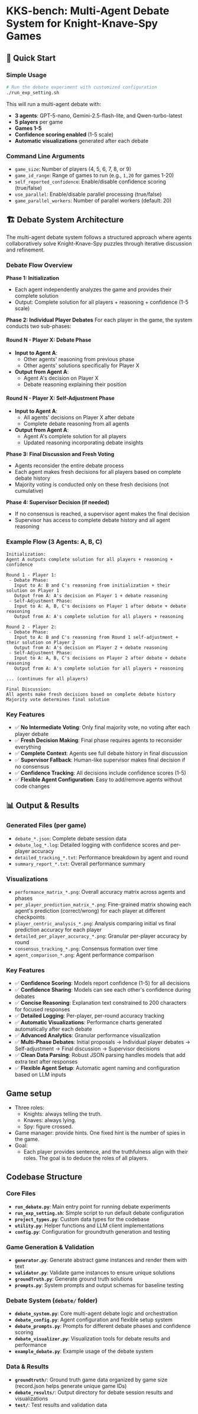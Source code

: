 # KKS-bench: Multi-Agent Debate System for Knight-Knave-Spy Games

## 🚀 Quick Start

### Simple Usage
```bash
# Run the debate experiment with customized configuration
./run_exp_setting.sh
```

This will run a multi-agent debate with:
- **3 agents**: GPT-5-nano, Gemini-2.5-flash-lite, and Qwen-turbo-latest
- **5 players** per game
- **Games 1-5**
- **Confidence scoring enabled** (1-5 scale)
- **Automatic visualizations** generated after each debate


### Command Line Arguments
- `game_size`: Number of players (4, 5, 6, 7, 8, or 9)
- `game_id_range`: Range of games to run (e.g., `1,20` for games 1-20)
- `self_reported_confidence`: Enable/disable confidence scoring (true/false)
- `use_parallel`: Enable/disable parallel processing (true/false)
- `game_parallel_workers`: Number of parallel workers (default: 20)

## 🏗️ Debate System Architecture

The multi-agent debate system follows a structured approach where agents collaboratively solve Knight-Knave-Spy puzzles through iterative discussion and refinement.

### Debate Flow Overview

**Phase 1: Initialization**
- Each agent independently analyzes the game and provides their complete solution
- Output: Complete solution for all players + reasoning + confidence (1-5 scale)

**Phase 2: Individual Player Debates**
For each player in the game, the system conducts two sub-phases:

#### Round N - Player X: Debate Phase
- **Input to Agent A**: 
  - Other agents' reasoning from previous phase
  - Other agents' solutions specifically for Player X
- **Output from Agent A**: 
  - Agent A's decision on Player X
  - Debate reasoning explaining their position

#### Round N - Player X: Self-Adjustment Phase  
- **Input to Agent A**:
  - All agents' decisions on Player X after debate
  - Complete debate reasoning from all agents
- **Output from Agent A**:
  - Agent A's complete solution for all players
  - Updated reasoning incorporating debate insights

**Phase 3: Final Discussion and Fresh Voting**
- Agents reconsider the entire debate process
- Each agent makes fresh decisions for all players based on complete debate history
- Majority voting is conducted only on these fresh decisions (not cumulative)

**Phase 4: Supervisor Decision (if needed)**
- If no consensus is reached, a supervisor agent makes the final decision
- Supervisor has access to complete debate history and all agent reasoning

### Example Flow (3 Agents: A, B, C)

```
Initialization:
Agent A outputs complete solution for all players + reasoning + confidence

Round 1 - Player 1:
 - Debate Phase:
   Input to A: B and C's reasoning from initialization + their solution on Player 1
   Output from A: A's decision on Player 1 + debate reasoning
 - Self-Adjustment Phase:
   Input to A: A, B, C's decisions on Player 1 after debate + debate reasoning
   Output from A: A's complete solution for all players + reasoning

Round 2 - Player 2:
 - Debate Phase:
   Input to A: B and C's reasoning from Round 1 self-adjustment + their solution on Player 2
   Output from A: A's decision on Player 2 + debate reasoning
 - Self-Adjustment Phase:
   Input to A: A, B, C's decisions on Player 2 after debate + debate reasoning
   Output from A: A's complete solution for all players + reasoning

... (continues for all players)

Final Discussion:
All agents make fresh decisions based on complete debate history
Majority vote determines final solution
```

### Key Features
- ✅ **No Intermediate Voting**: Only final majority vote, no voting after each player debate
- ✅ **Fresh Decision Making**: Final phase requires agents to reconsider everything
- ✅ **Complete Context**: Agents see full debate history in final discussion
- ✅ **Supervisor Fallback**: Human-like supervisor makes final decision if no consensus
- ✅ **Confidence Tracking**: All decisions include confidence scores (1-5)
- ✅ **Flexible Agent Configuration**: Easy to add/remove agents without code changes

## 📊 Output & Results

### Generated Files (per game)
- `debate_*.json`: Complete debate session data
- `debate_log_*.log`: Detailed logging with confidence scores and per-player accuracy
- `detailed_tracking_*.txt`: Performance breakdown by agent and round
- `summary_report_*.txt`: Overall performance summary

### Visualizations
- `performance_matrix_*.png`: Overall accuracy matrix across agents and phases
- `per_player_prediction_matrix_*.png`: Fine-grained matrix showing each agent's prediction (correct/wrong) for each player at different checkpoints
- `player_centric_analysis_*.png`: Analysis comparing initial vs final prediction accuracy for each player
- `detailed_per_player_accuracy_*.png`: Granular per-player accuracy by round
- `consensus_tracking_*.png`: Consensus formation over time
- `agent_comparison_*.png`: Agent performance comparison

### Key Features
- ✅ **Confidence Scoring**: Models report confidence (1-5) for all decisions
- ✅ **Confidence Sharing**: Models can see each other's confidence during debates
- ✅ **Concise Reasoning**: Explanation text constrained to 200 characters for focused responses
- ✅ **Detailed Logging**: Per-player, per-round accuracy tracking
- ✅ **Automatic Visualizations**: Performance charts generated automatically after each debate
- ✅ **Advanced Analytics**: Granular performance visualization
- ✅ **Multi-Phase Debates**: Initial proposals → Individual player debates → Self-adjustment → Final discussion → Supervisor decisions
- ✅ **Clean Data Parsing**: Robust JSON parsing handles models that add extra text after responses
- ✅ **Flexible Agent Setup**: Automatic agent naming and configuration based on LLM inputs

## Game setup
- Three roles:
    - Knights: always telling the truth.
    - Knaves: always lying.
    - Spy: figure crossed.
- Game manager: provide hints. One fixed hint is the number of spies in the game.
- Goal:
    - Each player provides sentence, and the truthfulness align with their roles. The goal is to deduce the roles of all players.

## Codebase Structure

### Core Files
- **`run_debate.py`**: Main entry point for running debate experiments
- **`run_exp_setting.sh`**: Simple script to run default debate configuration
- **`project_types.py`**: Custom data types for the codebase
- **`utility.py`**: Helper functions and LLM client implementations
- **`config.py`**: Configuration for groundtruth generation and testing

### Game Generation & Validation
- **`generator.py`**: Generate abstract game instances and render them with text
- **`validator.py`**: Validate game instances to ensure unique solutions
- **`groundTruth.py`**: Generate ground truth solutions
- **`prompts.py`**: System prompts and output schemas for baseline testing

### Debate System (`debate/` folder)
- **`debate_system.py`**: Core multi-agent debate logic and orchestration
- **`debate_config.py`**: Agent configuration and flexible setup system
- **`debate_prompts.py`**: Prompts for different debate phases and confidence scoring
- **`debate_visualizer.py`**: Visualization tools for debate results and performance
- **`example_debate.py`**: Example usage of the debate system

### Data & Results
- **`groundtruth/`**: Ground truth game data organized by game size (record.json helps generate unique game IDs)
- **`debate_results/`**: Output directory for debate session results and visualizations
- **`test/`**: Test results and validation data

